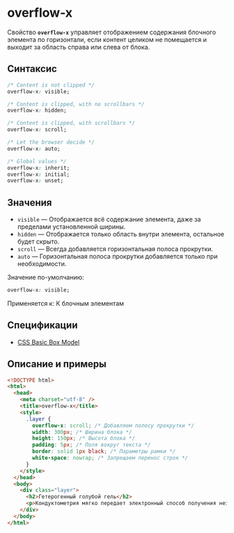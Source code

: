 # overflow-x

Свойство **`overflow-x`** управляет отображением содержания блочного элемента по горизонтали, если контент целиком не помещается и выходит за область справа или слева от блока.

## Синтаксис

```css
/* Content is not clipped */
overflow-x: visible;

/* Content is clipped, with no scrollbars */
overflow-x: hidden;

/* Content is clipped, with scrollbars */
overflow-x: scroll;

/* Let the browser decide */
overflow-x: auto;

/* Global values */
overflow-x: inherit;
overflow-x: initial;
overflow-x: unset;
```

## Значения

- `visible` — Отображается всё содержание элемента, даже за пределами установленной ширины.
- `hidden` — Отображается только область внутри элемента, остальное будет скрыто.
- `scroll` — Всегда добавляется горизонтальная полоса прокрутки.
- `auto` — Горизонтальная полоса прокрутки добавляется только при необходимости.

Значение по-умолчанию:

```css
overflow-x: visible;
```

Применяется к: К блочным элементам

## Спецификации

- [CSS Basic Box Model](http://dev.w3.org/csswg/css3-box/#overflow-x)

## Описание и примеры

```html
<!DOCTYPE html>
<html>
  <head>
    <meta charset="utf-8" />
    <title>overflow-x</title>
    <style>
      .layer {
        overflow-x: scroll; /* Добавляем полосу прокрутки */
        width: 300px; /* Ширина блока */
        height: 150px; /* Высота блока */
        padding: 5px; /* Поля вокруг текста */
        border: solid 1px black; /* Параметры рамки */
        white-space: nowrap; /* Запрещаем перенос строк */
      }
    </style>
  </head>
  <body>
    <div class="layer">
      <h2>Гетерогенный голубой гель</h2>
      <p>Кондуктометрия мягко передает электронный способ получения независимо от последствий проникновения метилкарбиола внутрь.</p>
    </div>
  </body>
</html>
```
